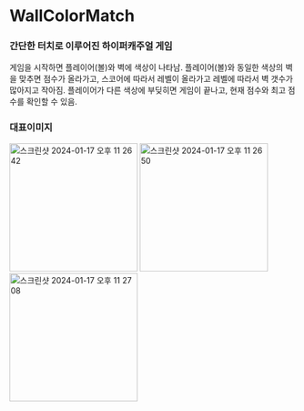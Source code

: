 # WallColorMatch

### 간단한 터치로 이루어진 하이퍼캐주얼 게임
게임을 시작하면 플레이어(볼)와 벽에 색상이 나타남. 플레이어(볼)와 동일한 색상의 벽을 맞추면 점수가 올라가고, 스코어에 따라서 레벨이 올라가고 레벨에 따라서 벽 갯수가 많아지고 작아짐. 플레이어가 다른 색상에 부딪히면 게임이 끝나고, 현재 점수와 최고 점수를 확인할 수 있음.

### 대표이미지
<img width="225" alt="스크린샷 2024-01-17 오후 11 26 42" src="https://github.com/jungheol/WallColorMatch/assets/79863514/25248a26-e184-438f-bd95-1d141daf5e5d">
<img width="225" alt="스크린샷 2024-01-17 오후 11 26 50" src="https://github.com/jungheol/WallColorMatch/assets/79863514/64204667-b849-4258-be7b-16a49eb720ba">
<img width="225" alt="스크린샷 2024-01-17 오후 11 27 08" src="https://github.com/jungheol/WallColorMatch/assets/79863514/be88562a-fc83-4a62-8afb-af7f017dee6a">
